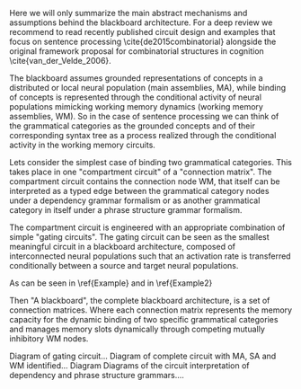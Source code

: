 Here we will only summarize the main abstract mechanisms and assumptions behind the blackboard architecture. For a deep review we recommend to read recently published circuit design and examples that focus on sentence processing \cite{de2015combinatorial} alongside the original framework proposal for combinatorial structures in cognition \cite{van_der_Velde_2006}.

The blackboard assumes grounded representations of concepts in a distributed or local neural population (main assemblies, MA), while binding of concepts is represented through the conditional activity of neural populations mimicking working memory dynamics (working memory assemblies, WM). So in the case of sentence processing we can think of the grammatical categories as the grounded concepts and of their corresponding syntax tree as a process realized through the conditional activity in the working memory circuits.

Lets consider the simplest case of binding two grammatical categories. This takes place in one "compartment circuit" of a "connection matrix". The compartment circuit contains the connection node WM, that itself can be interpreted as a typed edge between the grammatical category nodes under a dependency grammar formalism or as another grammatical category in itself under a phrase structure grammar formalism.

The compartment circuit is engineered with an appropriate combination of simple "gating circuits". The gating circuit can be seen as the smallest meaningful circuit in a blackboard architecture, composed of interconnected neural populations such that an activation rate is transferred conditionally between a source and target neural populations.

As can be seen in \ref{Example} and in \ref{Example2}

Then "A blackboard", the complete blackboard architecture, is a set of connection matrices. Where each connection matrix represents the memory capacity for the dynamic binding of two specific grammatical categories and manages memory slots dynamically through competing mutually inhibitory WM nodes.

Diagram of gating circuit...
Diagram of complete circuit with MA, SA and WM identified...
Diagram 
Diagrams of the circuit interpretation of dependency and phrase structure grammars....
